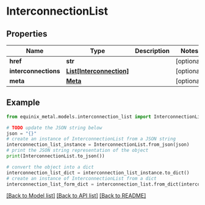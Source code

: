 # InterconnectionList


## Properties

Name | Type | Description | Notes
------------ | ------------- | ------------- | -------------
**href** | **str** |  | [optional] 
**interconnections** | [**List[Interconnection]**](Interconnection.md) |  | [optional] 
**meta** | [**Meta**](Meta.md) |  | [optional] 

## Example

```python
from equinix_metal.models.interconnection_list import InterconnectionList

# TODO update the JSON string below
json = "{}"
# create an instance of InterconnectionList from a JSON string
interconnection_list_instance = InterconnectionList.from_json(json)
# print the JSON string representation of the object
print(InterconnectionList.to_json())

# convert the object into a dict
interconnection_list_dict = interconnection_list_instance.to_dict()
# create an instance of InterconnectionList from a dict
interconnection_list_form_dict = interconnection_list.from_dict(interconnection_list_dict)
```
[[Back to Model list]](../README.md#documentation-for-models) [[Back to API list]](../README.md#documentation-for-api-endpoints) [[Back to README]](../README.md)


